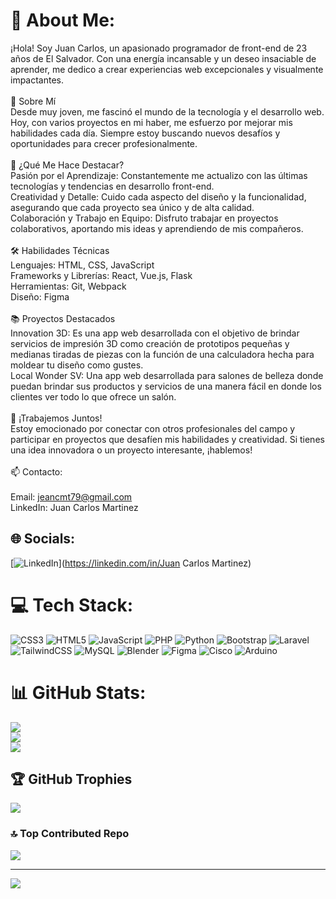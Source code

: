 # 💫 About Me:
¡Hola! Soy Juan Carlos, un apasionado programador de front-end de 23 años de El Salvador. Con una energía incansable y un deseo insaciable de aprender, me dedico a crear experiencias web excepcionales y visualmente impactantes.<br><br>🚀 Sobre Mí<br>Desde muy joven, me fascinó el mundo de la tecnología y el desarrollo web. Hoy, con varios proyectos en mi haber, me esfuerzo por mejorar mis habilidades cada día. Siempre estoy buscando nuevos desafíos y oportunidades para crecer profesionalmente.<br><br>🌟 ¿Qué Me Hace Destacar?<br>Pasión por el Aprendizaje: Constantemente me actualizo con las últimas tecnologías y tendencias en desarrollo front-end.<br>Creatividad y Detalle: Cuido cada aspecto del diseño y la funcionalidad, asegurando que cada proyecto sea único y de alta calidad.<br>Colaboración y Trabajo en Equipo: Disfruto trabajar en proyectos colaborativos, aportando mis ideas y aprendiendo de mis compañeros.<br><br>🛠️ Habilidades Técnicas<br>Lenguajes: HTML, CSS, JavaScript<br>Frameworks y Librerías: React, Vue.js, Flask<br>Herramientas: Git, Webpack<br>Diseño: Figma<br><br>📚 Proyectos Destacados<br>Innovation 3D: Es una app web desarrollada con el objetivo de brindar servicios de impresión 3D como creación de prototipos pequeñas y medianas tiradas de piezas con la función de una calculadora hecha para moldear tu diseño como gustes.<br>Local Wonder SV: Una app web desarrollada para salones de belleza donde puedan brindar sus productos y servicios de una manera fácil en donde los clientes ver todo lo que ofrece un salón. <br><br>🤝 ¡Trabajemos Juntos!<br>Estoy emocionado por conectar con otros profesionales del campo y participar en proyectos que desafíen mis habilidades y creatividad. Si tienes una idea innovadora o un proyecto interesante, ¡hablemos!<br><br>📫 Contacto:<br><br>Email: jeancmt79@gmail.com<br>LinkedIn: Juan Carlos Martinez<br>


## 🌐 Socials:
[![LinkedIn](https://img.shields.io/badge/LinkedIn-%230077B5.svg?logo=linkedin&logoColor=white)](https://linkedin.com/in/Juan Carlos Martinez) 

# 💻 Tech Stack:
![CSS3](https://img.shields.io/badge/css3-%231572B6.svg?style=for-the-badge&logo=css3&logoColor=white) ![HTML5](https://img.shields.io/badge/html5-%23E34F26.svg?style=for-the-badge&logo=html5&logoColor=white) ![JavaScript](https://img.shields.io/badge/javascript-%23323330.svg?style=for-the-badge&logo=javascript&logoColor=%23F7DF1E) ![PHP](https://img.shields.io/badge/php-%23777BB4.svg?style=for-the-badge&logo=php&logoColor=white) ![Python](https://img.shields.io/badge/python-3670A0?style=for-the-badge&logo=python&logoColor=ffdd54) ![Bootstrap](https://img.shields.io/badge/bootstrap-%238511FA.svg?style=for-the-badge&logo=bootstrap&logoColor=white) ![Laravel](https://img.shields.io/badge/laravel-%23FF2D20.svg?style=for-the-badge&logo=laravel&logoColor=white) ![TailwindCSS](https://img.shields.io/badge/tailwindcss-%2338B2AC.svg?style=for-the-badge&logo=tailwind-css&logoColor=white) ![MySQL](https://img.shields.io/badge/mysql-4479A1.svg?style=for-the-badge&logo=mysql&logoColor=white) ![Blender](https://img.shields.io/badge/blender-%23F5792A.svg?style=for-the-badge&logo=blender&logoColor=white) ![Figma](https://img.shields.io/badge/figma-%23F24E1E.svg?style=for-the-badge&logo=figma&logoColor=white) ![Cisco](https://img.shields.io/badge/cisco-%23049fd9.svg?style=for-the-badge&logo=cisco&logoColor=black) ![Arduino](https://img.shields.io/badge/-Arduino-00979D?style=for-the-badge&logo=Arduino&logoColor=white)
# 📊 GitHub Stats:
![](https://github-readme-stats.vercel.app/api?username=Dragnel6&theme=tokyonight&hide_border=false&include_all_commits=false&count_private=false)<br/>
![](https://github-readme-streak-stats.herokuapp.com/?user=Dragnel6&theme=tokyonight&hide_border=false)<br/>
![](https://github-readme-stats.vercel.app/api/top-langs/?username=Dragnel6&theme=tokyonight&hide_border=false&include_all_commits=false&count_private=false&layout=compact)

## 🏆 GitHub Trophies
![](https://github-profile-trophy.vercel.app/?username=Dragnel6&theme=tokyonight&no-frame=false&no-bg=true&margin-w=4)

### 🔝 Top Contributed Repo
![](https://github-contributor-stats.vercel.app/api?username=Dragnel6&limit=5&theme=tokyonight&combine_all_yearly_contributions=true)

---
[![](https://visitcount.itsvg.in/api?id=Dragnel6&icon=0&color=0)](https://visitcount.itsvg.in)

<!-- Proudly created with GPRM ( https://gprm.itsvg.in ) -->
